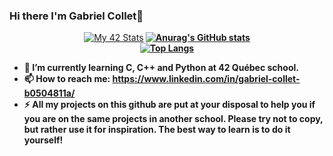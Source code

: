 ### Hi there I'm Gabriel Collet👋


[<p align="center">![My 42 Stats](https://badge42.herokuapp.com/api/stats/gcollet?privacyEmail=true)](https://profile.intra.42.fr/users/gcollet)<b>
[![Anurag's GitHub stats](https://github-readme-stats.vercel.app/api?username=gabcollet&hide=issues,contribs&show_icons=true&theme=radical)](https://github.com/gabcollet)  
[![Top Langs](https://github-readme-stats.vercel.app/api/top-langs/?username=gabcollet&layout=compact)](https://github.com/gabcollet)
</p>


- 🌱 I’m currently learning C, C++ and Python at 42 Québec school.
- 📫 How to reach me: https://www.linkedin.com/in/gabriel-collet-b0504811a/
- ⚡ All my projects on this github are put
at your disposal to help you if you are on the same projects in another school. Please try not to copy, but rather use it for inspiration. The best way to learn is to do it yourself!
